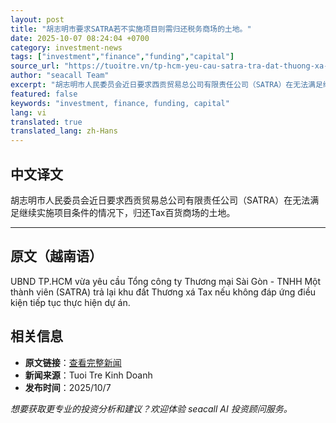 ```yaml
---
layout: post
title: "胡志明市要求SATRA若不实施项目则需归还税务商场的土地。"
date: 2025-10-07 08:24:04 +0700
category: investment-news
tags: ["investment","finance","funding","capital"]
source_url: "https://tuoitre.vn/tp-hcm-yeu-cau-satra-tra-dat-thuong-xa-tax-neu-khong-lam-du-an-20251007134036186.htm"
author: "seacall Team"
excerpt: "胡志明市人民委员会近日要求西贡贸易总公司有限责任公司（SATRA）在无法满足继续实施项目条件的情况下，归还Tax百货商场的土地。..."
featured: false
keywords: "investment, finance, funding, capital"
lang: vi
translated: true
translated_lang: zh-Hans
---
```


## 中文译文

胡志明市人民委员会近日要求西贡贸易总公司有限责任公司（SATRA）在无法满足继续实施项目条件的情况下，归还Tax百货商场的土地。

---

## 原文（越南语）

UBND TP.HCM vừa yêu cầu Tổng công ty Thương mại Sài Gòn - TNHH Một thành viên (SATRA) trả lại khu đất Thương xá Tax nếu không đáp ứng điều kiện tiếp tục thực hiện dự án.

## 相关信息

- **原文链接**：[查看完整新闻](https://tuoitre.vn/tp-hcm-yeu-cau-satra-tra-dat-thuong-xa-tax-neu-khong-lam-du-an-20251007134036186.htm)
- **新闻来源**：Tuoi Tre Kinh Doanh
- **发布时间**：2025/10/7

*想要获取更专业的投资分析和建议？欢迎体验 seacall AI 投资顾问服务。*